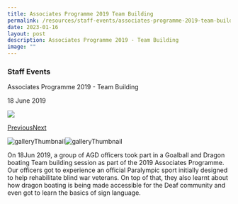 ```yaml
---
title: Associates Programme 2019 Team Building
permalink: /resources/staff-events/associates-programme-2019-team-building/
date: 2023-01-16
layout: post
description: Associates Programme 2019 - Team Building
image: ""
---
```



### Staff Events

Associates Programme 2019 - Team Building

18 June 2019

![](https://www.agd.gov.sg/images/default-source/news-and-events/dragonb19_2.jpg?sfvrsn=955614c_0)

[Previous](https://www.agd.gov.sg/news-and-events/selection/staff-events--2019--associates-programme-2019---team-building#detailGalleryCarousel)[Next](https://www.agd.gov.sg/news-and-events/selection/staff-events--2019--associates-programme-2019---team-building#detailGalleryCarousel)

![galleryThumbnail](https://www.agd.gov.sg/images/default-source/news-and-events/dragonb19_2.jpg?sfvrsn=955614c_0)![galleryThumbnail](https://www.agd.gov.sg/images/default-source/news-and-events/dragonb19_1.jpg?sfvrsn=75ebeb57_0)

On 18Jun 2019, a group of AGD officers took part in a Goalball and Dragon boating Team building session as part of the 2019 Associates Programme. Our officers got to experience an official Paralympic sport initially designed to help rehabilitate blind war veterans. On top of that, they also learnt about how dragon boating is being made accessible for the Deaf community and even got to learn the basics of sign language.